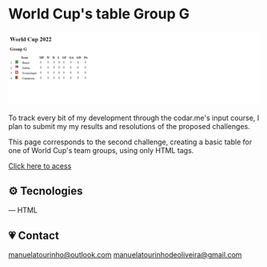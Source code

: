 # World Cup's table Group G

![preview](./.github/preview.png)

To track every bit of my development through the codar.me's input course, I plan to submit my my results and resolutions of the proposed challenges. 

This page corresponds to the second challenge, creating a basic table for one of World Cup's team groups, using only HTML tags.

[Click here to acess](https://manutourinho.github.io/world-cups-table)

## ⚙️ Tecnologies

— HTML

## 💗 Contact

manuelatourinho@outlook.com
manuelatourinhodeoliveira@gmail.com